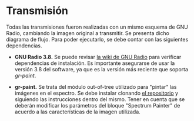 # Transmisión
Todas las transmisiones fueron realizadas con un mismo esquema de GNU Radio, cambiando la imagen original a transmitir. Se presenta dicho diagrama de flujo. Para poder ejecutarlo, se debe contar con las siguientes dependencias.

- **GNU Radio 3.8.** Se puede revisar [la wiki de GNU Radio](https://wiki.gnuradio.org/index.php/UbuntuInstall) para verificar dependencias de instalación. Es importante asegurarse de usar la versión 3.8 del software, ya que es la versión más reciente que soporta _gr-paint_.

- **gr-paint.** Se trata del módulo out-of-tree utilizado para "pintar" las imágenes en el espectro. Se debe instalar clonando [el repositorio](https://github.com/drmpeg/gr-paint) y siguiendo las instrucciones dentro del mismo. Tener en cuenta que se deberán modificar los parámetros del bloque "Spectrum Painter" de acuerdo a las características de la imagen utilizada.


